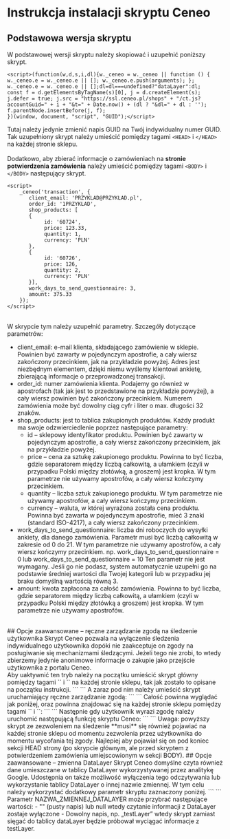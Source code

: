 # Instrukcja instalacji skryptu Ceneo
## Podstawowa wersja skryptu
W podstawowej wersji skryptu należy skopiować i uzupełnić poniższy skrypt.
```
<script>(function(w,d,s,i,dl){w._ceneo = w._ceneo || function () {
w._ceneo.e = w._ceneo.e || []; w._ceneo.e.push(arguments); };
w._ceneo.e = w._ceneo.e || [];dl=dl===undefined?"dataLayer":dl;
const f = d.getElementsByTagName(s)[0], j = d.createElement(s); j.defer = true; j.src = "https://ssl.ceneo.pl/shops" + "/ct.js?accountGuid=" + i + "&t=" + Date.now() + (dl ? "&dl=" + dl : ''); f.parentNode.insertBefore(j, f);
})(window, document, "script", "GUID");</script>
```
Tutaj należy jedynie zmienić napis GUID na Twój indywidualny numer GUID. Tak uzupełniony skrypt należy umieścić pomiędzy tagami `<HEAD>` i `</HEAD>` na każdej stronie sklepu.<br><br>
Dodatkowo, aby zbierać informacje o zamówieniach na **stronie potwierdzenia zamówienia** należy umieścić pomiędzy tagami `<BODY>` i `</BODY>` następujący skrypt.
```
<script>
    _ceneo('transaction', {
       client_email: 'PRZYKLAD@PRZYKLAD.pl',
       order_id: '1PRZYKLAD',
       shop_products: [
       {
            id: '60724',
            price: 123.33,
            quantity: 1,
            currency: 'PLN'
       },
       {
            id: '60726',
            price: 126,
            quantity: 2,
            currency: 'PLN'
       }],
       work_days_to_send_questionnaire: 3,
       amount: 375.33
    });
</script>
```
<br>
W skrypcie tym należy uzupełnić parametry. Szczegóły dotyczące parametrów:

- client_email: e-mail klienta, składającego zamówienie w sklepie. Powinien być zawarty w pojedynczym apostrofie, a cały wiersz zakończony przecinkiem, jak na przykładzie powyżej. Adres jest niezbędnym elementem, dzięki niemu wyślemy klientowi ankietę, zbierającą informacje o przeprowadzonej transakcji.
- order_id: numer zamówienia klienta. Podajemy go również w apostrofach (tak jak jest to przedstawione na przykładzie powyżej), a cały wiersz powinien być zakończony przecinkiem. Numerem zamówienia może być dowolny ciąg cyfr i liter o max. długości 32 znaków.
- shop_products: jest to tablica zakupionych produktów. Każdy produkt ma swoje odzwierciedlenie poprzez następujące parametry:
  - id – sklepowy identyfikator produktu. Powinien być zawarty w pojedynczym apostrofie, a cały wiersz zakończony przecinkiem, jak na przykładzie powyżej.
  - price – cena za sztukę zakupionego produktu. Powinna to być liczba, gdzie separatorem między liczbą całkowitą, a ułamkiem (czyli w przypadku Polski między złotówką, a groszem) jest kropka. W tym parametrze nie używamy apostrofów, a cały wiersz kończymy przecinkiem.
  - quantity – liczba sztuk zakupionego produktu. W tym parametrze nie używamy apostrofów, a cały wiersz kończymy przecinkiem.
  - currency – waluta, w której wyrażona została cena produktu. Powinna być zawarta w pojedynczym apostrofie, mieć 3 znaki (standard ISO-4217), a cały wiersz zakończony przecinkiem.
- work_days_to_send_questionnaire: liczba dni roboczych do wysyłki ankiety, dla danego zamówienia. Parametr musi być liczbą całkowitą w zakresie od 0 do 21. W tym parametrze nie używamy apostrofów, a cały wiersz kończymy przecinkiem.
np. work_days_to_send_questionnaire = 0 lub work_days_to_send_questionnaire = 10 Ten parametr nie jest wymagany. Jeśli go nie podasz, system automatycznie uzupełni go na podstawie średniej wartości dla Twojej kategorii lub w przypadku jej braku domyślną wartością równą 3.
- amount: kwota zapłacona za całość zamówienia. Powinna to być liczba, gdzie separatorem między liczbą całkowitą, a ułamkiem (czyli w przypadku Polski między złotówką a groszem) jest kropka. W tym parametrze nie używamy apostrofów.
<br>
## Opcje zaawansowane – ręczne zarządzanie zgodą na śledzenie użytkownika
Skrypt Ceneo pozwala na wyłączenie śledzenia indywidualnego użytkownika dopóki nie zaakceptuje on zgody na posługiwanie się mechanizmami śledzącymi. Jeżeli tego nie zrobi, to wtedy zbierzemy jedynie anonimowe informacje o zakupie jako przejście użytkownika z portalu Ceneo.<br>
Aby uaktywnić ten tryb należy na początku umieścić skrypt główny pomiędzy tagami `<HEAD>`
i `</HEAD>` na każdej stronie sklepu, tak jak zostało to opisane na początku instrukcji.
```
<script>(function(w,d,s,i,dl){w._ceneo = w._ceneo || function () {
w._ceneo.e = w._ceneo.e || []; w._ceneo.e.push(arguments); };
w._ceneo.e = w._ceneo.e || [];dl=dl===undefined?"dataLayer":dl;
const f = d.getElementsByTagName(s)[0], j = d.createElement(s); j.defer = true; j.src = "https://ssl.ceneo.pl/shops" + "/ct.js?accountGuid=" + i + "&t=" + Date.now() + (dl ? "&dl=" + dl : ''); f.parentNode.insertBefore(j, f);
})(window, document, "script", "GUID");</script>
```
A zaraz pod nim należy umieścić skrypt uruchamiający ręczne zarządzanie zgodą:
```
<script>_ceneo('enableManualConsentMaode');</script>
```
Całość powinna wyglądać jak poniżej, oraz powinna znajdować się na każdej stronie sklepu pomiędzy tagami `<HEAD>` i `</HEAD>`:
```
<script>(function(w,d,s,i,dl){w._ceneo = w._ceneo || function () {
w._ceneo.e = w._ceneo.e || []; w._ceneo.e.push(arguments); };
w._ceneo.e = w._ceneo.e || [];dl=dl===undefined?"dataLayer":dl;
const f = d.getElementsByTagName(s)[0], j = d.createElement(s); j.defer = true; j.src = "https://ssl.ceneo.pl/shops" + "/ct.js?accountGuid=" + i + "&t=" + Date.now() + (dl ? "&dl=" + dl : ''); f.parentNode.insertBefore(j, f);
})(window, document, "script", "GUID");</script>
<script>_ceneo('enableManualConsentMode');</script>
```
Następnie gdy użytkownik wyrazi zgodę należy uruchomić następującą funkcję skryptu Ceneo:
```
<script>_ceneo('updateConsentState', {
    allow_tracking: true
});
</script>
```
Uwaga: powyższy skrypt ze zezwoleniem na śledzenie **musi** się również pojawiać na każdej stronie sklepu od momentu zezwolenia przez użytkownika do momentu wycofania tej zgody. Najlepiej aby pojawiał się on pod koniec sekcji HEAD strony (po skrypcie głównym, ale przed skryptem
z potwierdzeniem zamówienia umiejscowionym w sekcji BODY).
## Opcje zaawansowane – zmienna DataLayer
Skrypt Ceneo domyślne czyta również dane umieszczane w tablicy DataLayer wykorzystywanej przez analitykę Google. Udostępnia on także możliwość wyłączenia tego odczytywania lub wykorzystanie tablicy DataLayer o innej nazwie zmiennej. W tym celu należy wykorzystać dodatkowy parametr skryptu zaznaczony poniżej.
```
<script>(function(w,d,s,i,dl){w._ceneo = w._ceneo || function () {
w._ceneo.e = w._ceneo.e || []; w._ceneo.e.push(arguments); };
w._ceneo.e = w._ceneo.e || [];dl=dl===undefined?"dataLayer":dl;
const f = d.getElementsByTagName(s)[0], j = d.createElement(s); j.defer = true; j.src = "https://ssl.ceneo.pl/shops" + "/ct.js?accountGuid=" + i + "&t=" + Date.now() + (dl ? "&dl=" + dl : ''); f.parentNode.insertBefore(j, f);
})(window, document, "script", "GUID", "NAZWA_ZMIENNEJ_DATALAYER");</script>
```
Parametr NAZWA_ZMIENNEJ_DATALAYER może przybrać następujące wartości:
- "" (pusty napis) lub null wtedy czytanie informacji z DataLayer zostaje wyłączone
- Dowolny napis, np. „testLayer” wtedy skrypt zamiast sięgać do tablicy dataLayer będzie próbował wyciągać informacje z testLayer.


